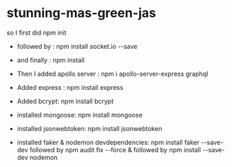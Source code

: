 # stunning-mas-green-jas

<!-- I was getting this error:  
npm ERR! code ENOENT
npm ERR! syscall open
npm ERR! path C:\Repos\stunning-mas-green-jas\server/package.json
npm ERR! errno -4058
npm ERR! enoent ENOENT: no such file or directory, open 'C:\Repos\stunning-mas-green-jas\server\package.json'
npm ERR! enoent This is related to npm not being able to find a file.
npm ERR! enoent

npm ERR! A complete log of this run can be found in:
npm ERR!     C:\Users\jaswa\AppData\Local\npm-cache\_logs\2022-04-28T02_00_55_236Z-debug-0.log -->

so I first did npm init

* followed by : npm install socket.io --save

* and finally : npm install

* Then I added apollo server :  npm i apollo-server-express graphql

* Added express : npm install express

* Added bcrypt: npm install bcrypt

* installed mongoose: npm install mongoose

* installed jsonwebtoken: npm install jsonwebtoken

* installed faker & nodemon devdependencies: npm install faker --save-dev followed by npm audit fix --force  & followed by npm install --save-dev nodemon
